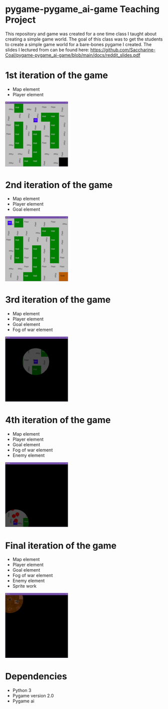 # pygame-pygame_ai-game Teaching Project
This repository and game was created for a one time class I taught about creating a simple game world. The goal of this class was to get the students to create a simple game world for a bare-bones pygame I created. The slides I lectured from can be found here: https://github.com/Saccharine-Coal/pygame-pygame_ai-game/blob/main/docs/reddit_slides.pdf


# 1st iteration of the game
- Map element
- Player element
<img src="docs/1st-iteration-screenshot.png" width="200" />

# 2nd iteration of the game
- Map element
- Player element
- Goal element
<img src="docs/2nd-iteration-screenshot.png" width="200" />

# 3rd iteration of the game
- Map element
- Player element
- Goal element
- Fog of war element
<img src="docs/3rd-iteration-screenshot.png" width="200" />

# 4th iteration of the game
- Map element
- Player element
- Goal element
- Fog of war element
- Enemy element
<img src="docs/4th-iteration-screenshot.png" width="200" />

# Final iteration of the game
- Map element
- Player element
- Goal element
- Fog of war element
- Enemy element
- Sprite work
<img src="docs/final-iteration-screenshot.png" width="200" />

# Dependencies
- Python 3
- Pygame version 2.0 
- Pygame ai
